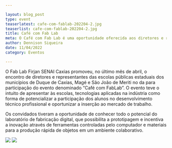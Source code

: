 ```yaml
---

layout: blog_post
type: event
teaserlatest: cafe-com-fablab-202204-2.jpg
teaserlist: cafe-com-fablab-202204-2.jpg
title: Café com Fab Lab
meta: O Café com Fab Lab é uma oportunidade oferecida aos diretores e representantes de escolas públicas estaduais vizinhas à Firjan SENAI Caxias. Este evento apresenta as tecnologias presentes no Fab Lab como ferramentas no processo de ensino e aprendizagem com visitação, demonstrações, experimentos e muito mais.
author: Dennison Siqueira
date: 11/04/2022
category: Eventos

---
```


<p>O Fab Lab Firjan SENAI Caxias promoveu, no último  mês de abril, o encontro de diretores e representantes das escolas públicas estaduais dos municípios de Duque de Caxias, Magé e São João de Meriti no  da  para participação do evento denominado “Café com FabLab”. O evento teve o intuito de apresentar às escolas, tecnologias aplicadas na indústria como forma de potencializar a participação dos alunos no desenvolvimento técnico profissional e oportunizar a inserção ao mercado de trabalho.</p>

<p>Os convidados tiveram a oportunidade de conhecer todo o potencial do laboratório de fabricação digital, que possibilita a prototipagem e incentiva a inovação através de ferramentas controladas pelo computador e materiais para a produção rápida de objetos em um ambiente colaborativo.</p>

<img src="{{site.baseurl}}{{ site.url }}/img/events/cafe-com-fablab-202204-2.jpg">
<img src="{{site.baseurl}}{{ site.url }}/img/events/cafe-com-fablab-202204-1.jpg">
